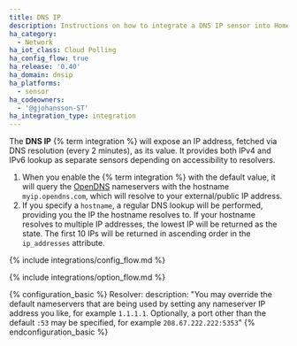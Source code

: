 ```yaml
---
title: DNS IP
description: Instructions on how to integrate a DNS IP sensor into Home Assistant.
ha_category:
  - Network
ha_iot_class: Cloud Polling
ha_config_flow: true
ha_release: '0.40'
ha_domain: dnsip
ha_platforms:
  - sensor
ha_codeowners:
  - '@gjohansson-ST'
ha_integration_type: integration
---
```


The **DNS IP** {% term integration %} will expose an IP address, fetched via DNS resolution (every 2 minutes), as its value. It provides both IPv4 and IPv6 lookup as separate sensors depending on accessibility to resolvers.

1. When you enable the {% term integration %}  with the default value, it will query the [OpenDNS](https://www.opendns.com/) nameservers with the hostname `myip.opendns.com`, which will resolve to your external/public IP address.
2. If you specify a `hostname`, a regular DNS lookup will be performed, providing you the IP the hostname resolves to. If your hostname resolves to multiple IP addresses, the lowest IP will be returned as the state. The first 10 IPs will be returned in ascending order in the `ip_addresses` attribute.

{% include integrations/config_flow.md %}

{% include integrations/option_flow.md %}

{% configuration_basic %}
Resolver:
  description: "You may override the default nameservers that are being used by setting any nameserver IP address you like, for example `1.1.1.1`. Optionally, a port other than the default `:53` may be specified, for example `208.67.222.222:5353`"
{% endconfiguration_basic %}

